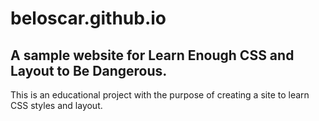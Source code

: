 # beloscar.github.io
## A sample website for Learn Enough CSS and Layout to Be Dangerous.
This is an educational project with the purpose of creating a site to learn CSS styles and layout.
